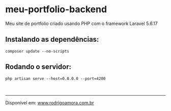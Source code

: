 # meu-portfolio-backend
Meu site de portfolio criado usando PHP com o framework Laravel 5.6.17 <br>

Instalando as dependências:
-------------------------
`composer update --no-scripts`

Rodando o servidor:
-------------------
`php artisan serve --host=0.0.0.0 --port=4200`

<br>
<hr>

Disponível em: www.rodrigoamora.com.br
